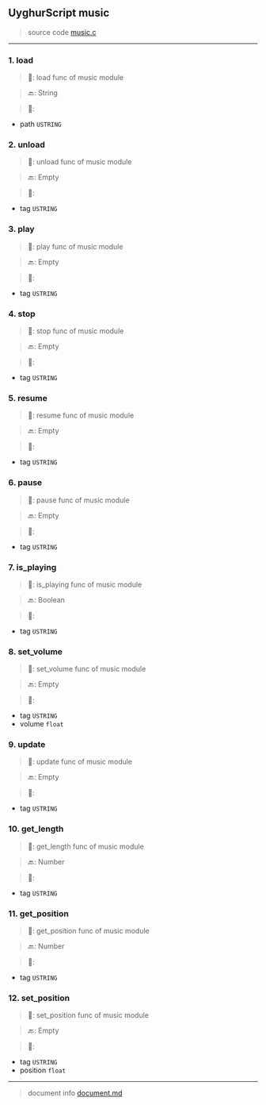 
## UyghurScript music

> source code [music.c](../../uyghur/externals/music.c)
---

### 1. load

> 📝:  load func of music module

> 🔙: String

> 🛒: 
* path  `USTRING`


### 2. unload

> 📝:  unload func of music module

> 🔙: Empty

> 🛒: 
* tag  `USTRING`


### 3. play

> 📝:  play func of music module

> 🔙: Empty

> 🛒: 
* tag  `USTRING`


### 4. stop

> 📝:  stop func of music module

> 🔙: Empty

> 🛒: 
* tag  `USTRING`


### 5. resume

> 📝:  resume func of music module

> 🔙: Empty

> 🛒: 
* tag  `USTRING`


### 6. pause

> 📝:  pause func of music module

> 🔙: Empty

> 🛒: 
* tag  `USTRING`


### 7. is_playing

> 📝:  is_playing func of music module

> 🔙: Boolean

> 🛒: 
* tag  `USTRING`


### 8. set_volume

> 📝:  set_volume func of music module

> 🔙: Empty

> 🛒: 
* tag  `USTRING`
* volume  `float`


### 9. update

> 📝:  update func of music module

> 🔙: Empty

> 🛒: 
* tag  `USTRING`


### 10. get_length

> 📝:  get_length func of music module

> 🔙: Number

> 🛒: 
* tag  `USTRING`


### 11. get_position

> 📝:  get_position func of music module

> 🔙: Number

> 🛒: 
* tag  `USTRING`


### 12. set_position

> 📝:  set_position func of music module

> 🔙: Empty

> 🛒: 
* tag  `USTRING`
* position  `float`


---
> document info [document.md](../README.md)
